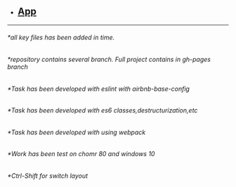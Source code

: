 + ## [App](https://rsodst.github.io/virtual-keyboard-codejam/dist/index.html)
___
###### *all key files has been added in time.
###### *repository contains several branch. Full project contains in gh-pages branch
###### *Task has been developed with eslint with airbnb-base-config 
###### *Task has been developed with es6 classes,destructurization,etc
###### *Task has been developed with using webpack
###### *Work has been test on chomr 80 and windows 10 
###### *Ctrl-Shift for switch layout
